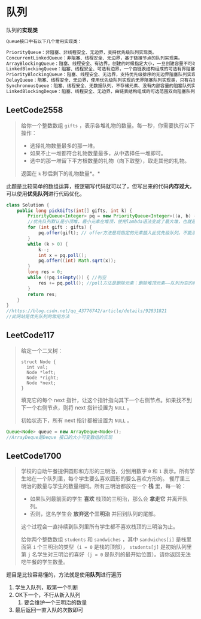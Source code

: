 # 队列

队列的**实现类**

```java
Queue接口中有以下几个常用实现类：

PriorityQueue：非阻塞、非线程安全、无边界，支持优先级队列实现类。
ConcurrentLinkedQueue：非阻塞、线程安全、无边界，基于链接节点的队列实现类。
ArrayBlockingQueue：阻塞、线程安全、有边界，创建的时候指定大小，一旦创建容量不可改变实现类，默认是不保证线程的公平性，不允许向队列中插入null元素。
LinkedBlockingQueue：阻塞、线程安全、可选有边界，一个由链表结构组成的可选有界阻塞队列实现类，如果未指定容量，那么容量将等 Integer.MAX_VALUE。
PriorityBlockingQueue：阻塞、线程安全、无边界，支持优先级排序的无边界阻塞队列实现类。
DelayQueue：阻塞、线程安全、无边界，使用优先级队列实现的无界阻塞队列实现类，只有在延迟期满时才能从中提取元素。
SynchronousQueue：阻塞、线程安全、无数据队列，不存储元素、没有内部容量的阻塞队列实现类。
LinkedBlockingDeque：阻塞、线程安全、无边界，由链表结构组成的可选范围双向阻塞队列实现类，如果未指定容量，那么容量将等于 Integer.MAX_VALUE
```



## LeetCode2558

> 给你一个整数数组 `gifts` ，表示各堆礼物的数量。每一秒，你需要执行以下操作：
>
> - 选择礼物数量最多的那一堆。
> - 如果不止一堆都符合礼物数量最多，从中选择任一堆即可。
> - 选中的那一堆留下平方根数量的礼物（向下取整），取走其他的礼物。
>
> 返回在 `k` 秒后剩下的礼物数量*。*

此题是比较简单的数组运算，按逻辑写代码就可以了，但写出来的代码**内存过大**，可以使用**优先队列**进行代码优化。

```java
class Solution {
    public long pickGifts(int[] gifts, int k) {
        PriorityQueue<Integer> pq = new PriorityQueue<Integer>((a, b) -> b - a);
        //优先队列默认是小顶堆，最小元素在堆顶，使用lambda语法变成了最大堆，也就是说根据优先级的关系栈顶的数字永远是最大的
        for (int gift : gifts) {
            pq.offer(gift); // offer方法是将指定的元素插入此优先级队列。不能添加null元素。
        }
        while (k > 0) {
            k--;
            int x = pq.poll();
            pq.offer((int) Math.sqrt(x));
        }
        long res = 0;
        while (!pq.isEmpty()) { //判空
            res += pq.poll(); //poll方法是删除元素：删除堆顶元素——队列为空的时候返回null
        }
        return res;
    }
}
//https://blog.csdn.net/qq_43776742/article/details/92831821
//此网站是优先队列的常用方法
```

## LeetCode117

> 给定一个二叉树：
>
> ```
> struct Node {
>   int val;
>   Node *left;
>   Node *right;
>   Node *next;
> }
> ```
>
> 填充它的每个 next 指针，让这个指针指向其下一个右侧节点。如果找不到下一个右侧节点，则将 next 指针设置为 `NULL` 。
>
> 初始状态下，所有 next 指针都被设置为 `NULL` 。

```java
Queue<Node> queue = new ArrayDeque<Node>();
//ArrayDeque是Deque 接口的大小可变数组的实现
```



## LeetCode1700

> 学校的自助午餐提供圆形和方形的三明治，分别用数字 `0` 和 `1` 表示。所有学生站在一个队列里，每个学生要么喜欢圆形的要么喜欢方形的。
> 餐厅里三明治的数量与学生的数量相同。所有三明治都放在一个 **栈** 里，每一轮：
>
> - 如果队列最前面的学生 **喜欢** 栈顶的三明治，那么会 **拿走它** 并离开队列。
> - 否则，这名学生会 **放弃这个三明治** 并回到队列的尾部。
>
> 这个过程会一直持续到队列里所有学生都不喜欢栈顶的三明治为止。
>
> 给你两个整数数组 `students` 和 `sandwiches` ，其中 `sandwiches[i]` 是栈里面第 `i` 个三明治的类型（`i = 0` 是栈的顶部）， `students[j]` 是初始队列里第 `j` 名学生对三明治的喜好（`j = 0` 是队列的最开始位置）。请你返回无法吃午餐的学生数量。

题目是比较容易懂的，方法就是使用**队列**进行遍历

1. 学生入队列，取第一个判断
2. OK下一个，不行从新入队列
   1. 要会维护一个三明治的数量
3. 最后返回一直入队的次数即可
